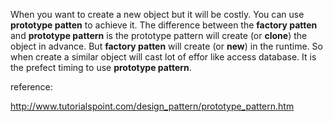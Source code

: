 When you want to create a new object but it will be costly. You can use **prototype patten** to achieve it. The difference between the **factory patten** and **prototype pattern** is the prototype pattern will create (or **clone**) the object in advance. But **factory patten** will create (or **new**) in the runtime. So when create a similar object will cast lot of effor like access database. It is the prefect timing to use **prototype pattern**. 

reference: 

http://www.tutorialspoint.com/design_pattern/prototype_pattern.htm
